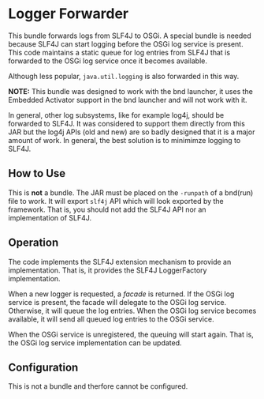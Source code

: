 # Logger Forwarder

This bundle forwards logs from SLF4J to OSGi. A special bundle is needed because SLF4J can start logging
before the OSGi log service is present. This code maintains a static queue for log entries from 
SLF4J that is forwarded to the OSGi log service once it becomes available.

Although less popular, `java.util.logging` is also forwarded in this way.

**NOTE:** This bundle was designed to work with the bnd launcher, it uses the Embedded Activator support in the
bnd launcher and will not work with it.

In general, other log subsystems, like for example log4j, should be forwarded to SLF4J. It was considered to support
them directly from this JAR but the log4j APIs (old and new) are so badly designed that it is a major amount of work.
In general, the best solution is to minimimze logging to SLF4J. 

## How to Use

This is **not** a bundle. The JAR must be placed on the `-runpath` of a bnd(run) file to work. It will
export `slf4j` API which will look exported by the framework. That is, you should not add the SLF4J
API nor an implementation of SLF4J.

## Operation

The code implements the SLF4J extension mechanism to provide an implementation. That is, it provides the 
SLF4J LoggerFactory implementation.

When a new logger is requested, a _facade_ is returned. If the OSGi log service is present, the facade
will delegate to the OSGi log service. Otherwise, it will queue the log entries. When the OSGi log 
service becomes available, it will send all queued log entries to the OSGi service.

When the OSGi service is unregistered, the queuing will start again. That is, the OSGi log service
implementation can be updated.

## Configuration

This is not a bundle and therfore cannot be configured.